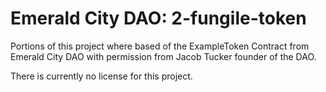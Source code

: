 # Emerald City DAO: 2-fungile-token

Portions of this project where based of the ExampleToken Contract from Emerald City DAO with permission from Jacob Tucker founder of the DAO.

There is currently no license for this project.
